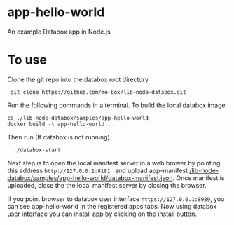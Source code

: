 # app-hello-world

An example Databox app in Node.js


# To use 

Clone the git repo into the databox root directory 

     git clone https://github.com/me-box/lib-node-databox.git

Run the following commands in a terminal. To build the local databox image. 
 

```
cd ./lib-node-databox/samples/app-hello-world
docker build -t app-hello-world .
```
    
 Then run (If databox is not running)
 
      ./databox-start 
      
      
 
Next step is to open the local manifest server in a web brower by pointing this address
`http://127.0.0.1:8181
`
and upload app-manifest [/lib-node-databox/samples/app-hello-world/databox-manifest.json](./lib-node-databox/samples/app-hello-world/databox-manifest.json).
Once manifest is uploaded, close the the local manifest server by closing the browser.

If you point browser to databox user interface `https://127.0.0.1:8989`, you can see app-hello-world in the registered apps tabs. Now using databox user interface you can install app by clicking on the install button. 



     
     
 
   
